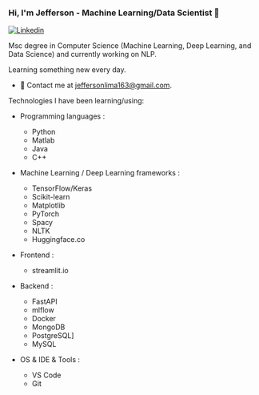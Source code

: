 ### Hi, I'm Jefferson - Machine Learning/Data Scientist 👋

[![Linkedin](https://img.shields.io/badge/-LinkedIn-blue?style=flat&logo=Linkedin&logoColor=white&link=https://www.linkedin.com/in/jefferson-luiz-209565148/)](https://www.linkedin.com/in/jefferson-luiz-209565148/)
 
 Msc degree in Computer Science (Machine Learning, Deep Learning, and Data Science) and currently working on NLP.

 Learning something new every day. 


- 💌 Contact me at [jeffersonlima163@gmail.com](mailto:jeffersonlima163@gmail.com).



Technologies I have been learning/using:

- Programming languages : <br />
   * Python
   * Matlab
   * Java
   * C++

- Machine Learning / Deep Learning frameworks : <br />
   * TensorFlow/Keras
   * Scikit-learn
   * Matplotlib
   * PyTorch
   * Spacy
   * NLTK
   * Huggingface.co
- Frontend : <br />
   * streamlit.io

- Backend : <br />
   * FastAPI
   * mlflow
   * Docker
   * MongoDB
   * PostgreSQL]
   * MySQL

- OS & IDE & Tools : <br />
   * VS Code
   * Git
